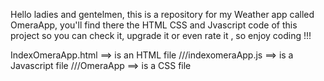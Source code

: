 Hello ladies and gentelmen, 
this is a repository for my Weather app called OmeraApp, 
you'll find there the HTML CSS and Jvascript code of this project so you can check it, upgrade it or even rate it , so enjoy coding !!!


IndexOmeraApp.html ==> is an HTML file
///indexomeraApp.js ==> is a Javascript file
///OmeraApp ==> is a CSS file
